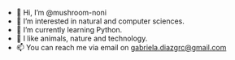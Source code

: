- 👋 Hi, I’m @mushroom-noni
- 👀 I’m interested in natural and computer sciences.
- 🌱 I’m currently learning Python.
- 💞️ I like animals, nature and technology.
- 📫 You can reach me via email on gabriela.diazgrc@gmail.com

<!---
mushroom-noni/mushroom-noni is a ✨ special ✨ repository because its `README.md` (this file) appears on your GitHub profile.
You can click the Preview link to take a look at your changes.
--->
